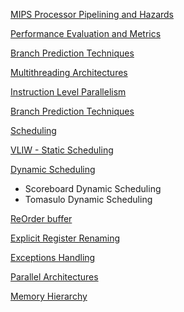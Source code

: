 
[MIPS Processor Pipelining and Hazards](src/01.MIPS%20Processor%20Pipelining%20and%20Hazards.md) 

[Performance Evaluation and Metrics](src/01.Performance%20Evaluation%20and%20Metrics.md)

[Branch Prediction Techniques](src/04.Branch%20Prediction%20Techniques.md) 

[Multithreading Architectures](src/02.Multithreading%20Architectures.md)

[Instruction Level Parallelism](src/03.Instruction%20Level%20Parallelism.md)

[Branch Prediction Techniques](src/04.Branch%20Prediction%20Techniques.md)

[Scheduling](src/05.Scheduling.md)

[VLIW - Static Scheduling](src/06.VLIW%20-%20Static%20Scheduling.md)

[Dynamic Scheduling](src/07.Dynamic%20Scheduling.md)
- Scoreboard Dynamic Scheduling  
- Tomasulo Dynamic Scheduling

[ReOrder buffer](src/08.ReOrder%20buffer.md) 

[Explicit Register Renaming](src/09.Explicit%20Register%20Renaming.md) 

[Exceptions Handling](src/10.Exceptions%20Handling.md)

[Parallel Architectures](src/12.Parallel%20Architectures.md) 

[Memory Hierarchy](src/13.Memory%20Hierarchy.md) 


